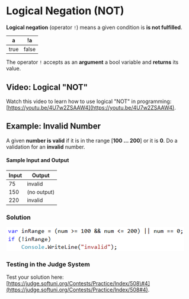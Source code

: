 # Logical Negation \(NOT\)

**Logical negation** \(operator `!`\) means a given condition is **is not fulfilled**.

| a | !a |
| :---: | :---: |
| true | false |

The operator `!` accepts as an **argument** a bool variable and **returns** its value.

## Video: Logical "NOT"

Watch this video to learn how to use logical "NOT" in programming: [https://youtu.be/4U7w2ZSAAW4](https://youtu.be/4U7w2ZSAAW4).

## Example: Invalid Number

A given **number is valid** if it is in the range \[**100 … 200**\] or it is **0**. Do a validation for an **invalid** number.

#### Sample Input and Output

| Input | Output |
| --- | --- |
| 75 | invalid |
| 150 | \(no output\) |
| 220 | invalid |

### Solution

![](/assets/chapter-4-images/05.Invalid-number-01.png)

### Testing in the Judge System

Test your solution here: [https://judge.softuni.org/Contests/Practice/Index/508\#4](https://judge.softuni.org/Contests/Practice/Index/508#4).

